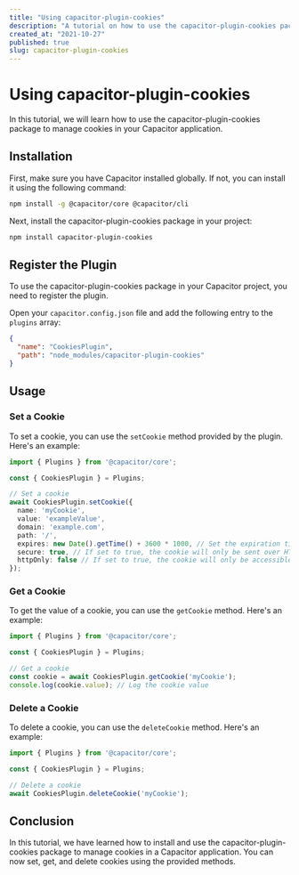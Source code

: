 ```yaml
---
title: "Using capacitor-plugin-cookies"
description: "A tutorial on how to use the capacitor-plugin-cookies package"
created_at: "2021-10-27"
published: true
slug: capacitor-plugin-cookies
---
```


# Using capacitor-plugin-cookies

In this tutorial, we will learn how to use the capacitor-plugin-cookies package to manage cookies in your Capacitor application.

## Installation

First, make sure you have Capacitor installed globally. If not, you can install it using the following command:

```bash
npm install -g @capacitor/core @capacitor/cli
```

Next, install the capacitor-plugin-cookies package in your project:

```bash
npm install capacitor-plugin-cookies
```

## Register the Plugin

To use the capacitor-plugin-cookies package in your Capacitor project, you need to register the plugin.

Open your `capacitor.config.json` file and add the following entry to the `plugins` array:

```json
{
  "name": "CookiesPlugin",
  "path": "node_modules/capacitor-plugin-cookies"
}
```

## Usage

### Set a Cookie

To set a cookie, you can use the `setCookie` method provided by the plugin. Here's an example:

```typescript
import { Plugins } from '@capacitor/core';

const { CookiesPlugin } = Plugins;

// Set a cookie
await CookiesPlugin.setCookie({
  name: 'myCookie',
  value: 'exampleValue',
  domain: 'example.com',
  path: '/',
  expires: new Date().getTime() + 3600 * 1000, // Set the expiration time to 1 hour from now
  secure: true, // If set to true, the cookie will only be sent over HTTPS
  httpOnly: false // If set to true, the cookie will only be accessible via HTTP requests
});
```

### Get a Cookie

To get the value of a cookie, you can use the `getCookie` method. Here's an example:

```typescript
import { Plugins } from '@capacitor/core';

const { CookiesPlugin } = Plugins;

// Get a cookie
const cookie = await CookiesPlugin.getCookie('myCookie');
console.log(cookie.value); // Log the cookie value
```

### Delete a Cookie

To delete a cookie, you can use the `deleteCookie` method. Here's an example:

```typescript
import { Plugins } from '@capacitor/core';

const { CookiesPlugin } = Plugins;

// Delete a cookie
await CookiesPlugin.deleteCookie('myCookie');
```

## Conclusion

In this tutorial, we have learned how to install and use the capacitor-plugin-cookies package to manage cookies in a Capacitor application. You can now set, get, and delete cookies using the provided methods.